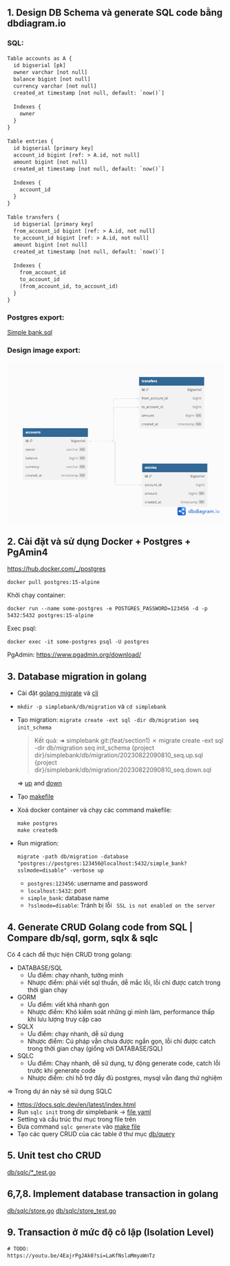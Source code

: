 ## 1. Design DB Schema và generate SQL code bằng dbdiagram.io 
### SQL:

```
Table accounts as A {
  id bigserial [pk]
  owner varchar [not null]
  balance bigint [not null]
  currency varchar [not null]
  created_at timestamp [not null, default: `now()`]

  Indexes {
    owner
  }
}

Table entries {
  id bigserial [primary key]
  account_id bigint [ref: > A.id, not null]
  amount bigint [not null]
  created_at timestamp [not null, default: `now()`]

  Indexes {
    account_id
  }
}

Table transfers {
  id bigserial [primary key]
  from_account_id bigint [ref: > A.id, not null]
  to_account_id bigint [ref: > A.id, not null]
  amount bigint [not null]
  created_at timestamp [not null, default: `now()`]

  Indexes {
    from_account_id
    to_account_id
    (from_account_id, to_account_id)
  }
}

```

### Postgres export:
 [Simple bank.sql](./sources/simplebank.sql)

### Design image export:
![design image export](./sources/Simple%20bank.png "design image export")

## 2. Cài đặt và sử dụng Docker + Postgres + PgAmin4

https://hub.docker.com/_/postgres
```
docker pull postgres:15-alpine
```

Khởi chạy container:
```
docker run --name some-postgres -e POSTGRES_PASSWORD=123456 -d -p 5432:5432 postgres:15-alpine
```

Exec psql:
```
docker exec -it some-postgres psql -U postgres
```

PgAdmin: https://www.pgadmin.org/download/

## 3. Database migration in golang
- Cài đặt [golang migrate](https://github.com/golang-migrate/migrate) và [cli](https://github.com/golang-migrate/migrate/tree/master/cmd/migrate)
- `mkdir -p simplebank/db/migration` và `cd simplebank`
- Tạo migration: `migrate create -ext sql -dir db/migration seq init_schema`
  > Kết quả:
  > ➜  simplebank git:(feat/section1) ✗ migrate create -ext sql -dir db/migration seq init_schema
  >{project dir}/simplebank/db/migration/20230822090810_seq.up.sql
  >{project dir}/simplebank/db/migration/20230822090810_seq.down.sql

  => [up](../simplebank/db/migration/20230822090810_seq.up.sql) and [down](../simplebank/db/migration/20230822090810_seq.down.sql)
- Tạo [makefile](../simplebank/Makefile)
- Xoá docker container và chạy các command makefile:
  ```
  make postgres
  make createdb
  ```
- Run migration:
  ```
  migrate -path db/migration -database "postgres://postgres:123456@localhost:5432/simple_bank?sslmode=disable" -verbose up
  ```
  - `postgres:123456`: username and password
  - `localhost:5432`: port
  - `simple_bank`: database name
  - `?sslmode=disable`: Tránh bị lỗi ` SSL is not enabled on the server`

## 4. Generate CRUD Golang code from SQL | Compare db/sql, gorm, sqlx & sqlc

  Có 4 cách để thực hiện CRUD trong golang:
  - DATABASE/SQL
    - Ưu điểm: chạy nhanh, tường minh
    - Nhược điểm: phải viết sql thuần, dễ mắc lỗi, lỗi chỉ được catch trong thời gian chạy
  - GORM
    - Ưu điểm: viết khá nhanh gọn
    - Nhược điểm: Khó kiểm soát những gì mình làm, performance thấp khi lưu lượng truy cập cao
  - SQLX
    - Ưu điểm: chạy nhanh, dễ sử dụng
    - Nhược điểm: Cú pháp vẫn chưa được ngắn gọn, lỗi chỉ được catch trong thời gian chạy (giống với DATABASE/SQL)
  - SQLC
    - Ưu điểm: Chạy nhanh, dễ sử dụng, tự động generate code, catch lỗi trước khi generate code
    - Nhược điểm: chỉ hỗ trợ đầy đủ postgres, mysql vẫn đang thử nghiệm

  => Trong dự án này sẽ sử dụng SQLC

  - https://docs.sqlc.dev/en/latest/index.html
  - Run `sqlc init` trong dir simplebank -> [file yaml](../simplebank/sqlc.yaml)
  - Setting và cấu trúc thư mục trong file trên
  - Đưa command `sqlc generate` vào [make file](../simplebank/Makefile)
  - Tạo các query CRUD của các table ở thư mục [db/query](../simplebank/db/query/)

## 5. Unit test cho CRUD

  [db/sqlc/*_test.go](../simplebank/db/sqlc/)

## 6,7,8. Implement database transaction in golang
[db/sqlc/store.go](../simplebank/db/sqlc/store.go)
[db/sqlc/store_test.go](../simplebank/db/sqlc/store_test.go)

## 9. Transaction ở mức độ cô lập (Isolation Level)
```
# TODO:
https://youtu.be/4EajrPgJAk0?si=LaKfNslaMmyaWnTz
```
